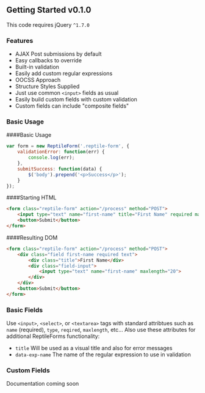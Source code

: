 ## Getting Started v0.1.0
This code requires jQuery `^1.7.0`

### Features
- AJAX Post submissions by default
 - Easy callbacks to override
- Built-in validation
 - Easily add custom regular expressions
- OOCSS Approach
 - Structure Styles Supplied
- Just use common `<input>` fields as usual
- Easily build custom fields with custom validation
 - Custom fields can include "composite fields"

### Basic Usage
####Basic Usage
```js
var form = new ReptileForm('.reptile-form', {
	validationError: function(err) {
		console.log(err);
	},
	submitSuccess: function(data) {
		$('body').prepend('<p>Success</p>');
	}
});
```
####Starting HTML
```html
<form class="reptile-form" action="/process" method="POST">
	<input type="text" name="first-name" title="First Name" required maxlength="20">
	<button>Submit</button>
</form>
```
####Resulting DOM
```html
<form class="reptile-form" action="/process" method="POST">
	<div class="field first-name required text">
		<div class="title">First Name</div>
		<div class="field-input">
			<input type="text" name="first-name" maxlength="20">
		</div>
	</div>
	<button>Submit</button>
</form>
```
### Basic Fields
Use `<input>`, `<select>`, or `<textarea>` tags with standard attribtues such as `name` (required), `type`, `reqired`, `maxlength`, etc...
Also use these attributes for additional ReptileForms functionality:
- `title` Will be used as a visual title and also for error messages
- `data-exp-name` The name of the regular expression to use in validation

### Custom Fields
Documentation coming soon